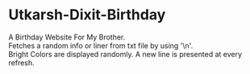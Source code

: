 # Utkarsh-Dixit-Birthday
A Birthday Website For My Brother.<br>
Fetches a random info or liner from txt file by using '\n'.<br>
Bright Colors are displayed randomly.
A new line is presented at every refresh.
